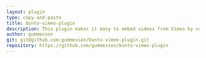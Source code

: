 ```yaml
---
layout: plugin
type: copy-and-paste
title: bunto-vimeo-plugin
description: This plugin makes it easy to embed videos from Vimeo by using a simple Liquid tag
author: gummesson
git: git@github.com:gummesson/bunto-vimeo-plugin.git
repository: https://github.com/gummesson/bunto-vimeo-plugin
---
```

